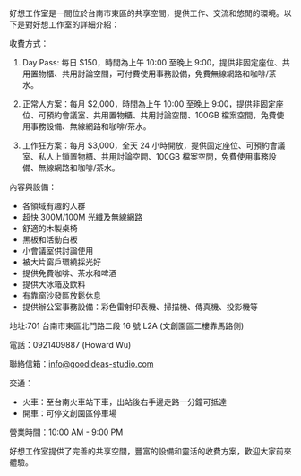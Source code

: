 好想工作室是一間位於台南市東區的共享空間，提供工作、交流和悠閒的環境。以下是對好想工作室的詳細介紹：

收費方式：
1. Day Pass: 每日 $150，時間為上午 10:00 至晚上 9:00，提供非固定座位、共用置物櫃、共用討論空間，可付費使用事務設備，免費無線網路和咖啡/茶水。

2. 正常人方案：每月 $2,000，時間為上午 10:00 至晚上 9:00，提供非固定座位、可預約會議室、共用置物櫃、共用討論空間、100GB 檔案空間，免費使用事務設備、無線網路和咖啡/茶水。

3. 工作狂方案：每月 $3,000，全天 24 小時開放，提供固定座位、可預約會議室、私人上鎖置物櫃、共用討論空間、100GB 檔案空間，免費使用事務設備、無線網路和咖啡/茶水。

內容與設備：
- 各領域有趣的人群
- 超快 300M/100M 光纖及無線網路 
- 舒適的木製桌椅
- 黑板和活動白板
- 小會議室供討論使用
- 被大片窗戶環繞採光好
- 提供免費咖啡、茶水和啤酒
- 提供大冰箱及飲料
- 有靠窗沙發區放鬆休息
- 提供辦公室事務設備：彩色雷射印表機、掃描機、傳真機、投影機等

地址:701 台南市東區北門路二段 16 號 L2A (文創園區二樓靠馬路側)

電話：0921409887 (Howard Wu)

聯絡信箱：info@goodideas-studio.com

交通：
- 火車：至台南火車站下車，出站後右手邊走路一分鐘可抵達
- 開車：可停文創園區停車場

營業時間：10:00 AM - 9:00 PM

好想工作室提供了完善的共享空間，豐富的設備和靈活的收費方案，歡迎大家前來體驗。
